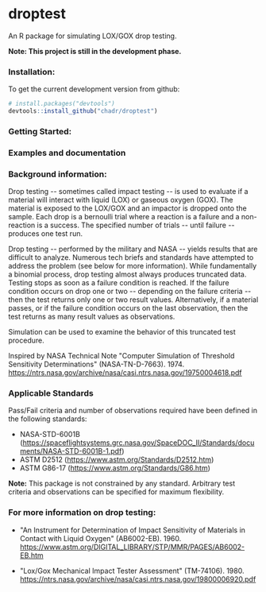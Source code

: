 # droptest

An R package for simulating LOX/GOX drop testing.

**Note: This project is still in the development phase.**

### Installation:

To get the current development version from github:

```R
# install.packages("devtools")
devtools::install_github("chadr/droptest")
```

### Getting Started:

### Examples and documentation

### Background information:

Drop testing -- sometimes called impact testing -- is used to evaluate if a
material will interact with liquid (LOX) or gaseous oxygen (GOX). The material
is exposed to the LOX/GOX and an impactor is dropped onto the sample. Each drop
is a bernoulli trial where a reaction is a failure and a non-reaction is a
success. The specified number of trials -- until failure -- produces one test
run.

Drop testing -- performed by the military and NASA -- yields results that are
difficult to analyze. Numerous tech briefs and standards have attempted to
address the problem (see below for more information). While fundamentally a
binomial process, drop testing almost always produces truncated data. Testing
stops as soon as a failure condition is reached. If the failure condition occurs
on drop one or two -- depending on the failure criteria -- then the test returns
only one or two result values. Alternatively, if a material passes, or if the
failure condition occurs on the last observation, then the test returns as many
result values as observations.

Simulation can be used to examine the behavior of this truncated test procedure.

Inspired by NASA Technical Note "Computer Simulation of Threshold Sensitivity
Determinations" (NASA-TN-D-7663). 1974.
https://ntrs.nasa.gov/archive/nasa/casi.ntrs.nasa.gov/19750004618.pdf

### Applicable Standards

Pass/Fail criteria and number of observations required have been defined in the
following standards:

* NASA-STD-6001B
(https://spaceflightsystems.grc.nasa.gov/SpaceDOC_II/Standards/documents/NASA-STD-6001B-1.pdf)
* ASTM D2512 (https://www.astm.org/Standards/D2512.htm)
* ASTM G86-17 (https://www.astm.org/Standards/G86.htm)

**Note:** This package is not constrained by any standard. Arbitrary test 
criteria and observations can be specified for maximum flexibility.

### For more information on drop testing: 
* "An Instrument for Determination of Impact Sensitivity of Materials in Contact with 
Liquid Oxygen" (AB6002-EB). 1960. 
https://www.astm.org/DIGITAL_LIBRARY/STP/MMR/PAGES/AB6002-EB.htm

* "Lox/Gox Mechanical Impact Tester Assessment" (TM-74106). 1980.
https://ntrs.nasa.gov/archive/nasa/casi.ntrs.nasa.gov/19800006920.pdf